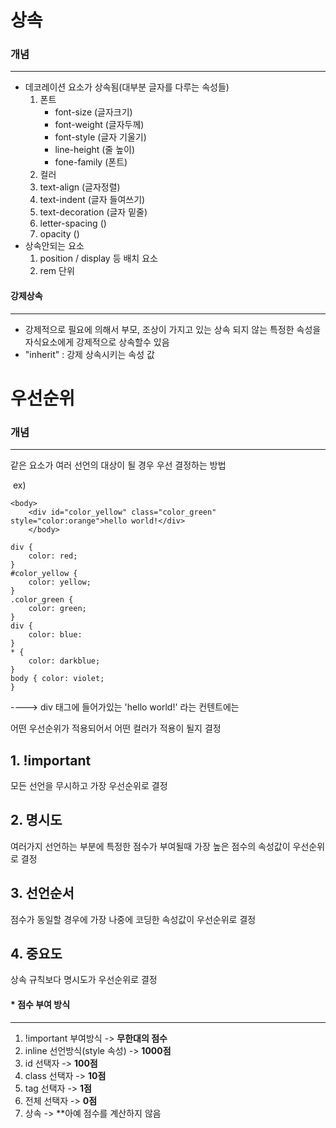 # 상속

### 개념  

***

- 데코레이션 요소가 상속됨(대부분 글자를 다루는 속성들)
  1. 폰트
     * font-size (글자크기)
     * font-weight (글자두께)
     * font-style (글자 기울기)
     * line-height (줄 높이)
     * fone-family (폰트)
  2. 컬러
  3. text-align (글자정렬)
  4. text-indent (글자 들여쓰기)
  5. text-decoration (글자 밑줄)
  6. letter-spacing ()
  7. opacity ()
- 상속안되는 요소
  1. position / display 등 배치 요소
  2. rem 단위

#### 강제상속

***

- 강제적으로 필요에 의해서 부모, 조상이 가지고 있는 상속 되지 않는 특정한 속성을 자식요소에게 강제적으로 상속할수 있음
- "inherit" : 강제 상속시키는 속성 값

# 우선순위

### 개념

***

같은 요소가 여러 선언의 대상이 될 경우 우선 결정하는 방법

​				ex)

```<예시>
<body>
    <div id="color_yellow" class="color_green" style="color:orange">hello world!</div>
    </body>
```

```<예시>
div {
    color: red;
}
#color_yellow {
    color: yellow;
}
.color_green {
    color: green;
}
div {
    color: blue:
}
* {
    color: darkblue;
}
body { color: violet;
}
```

---->  div 태그에 들어가있는 'hello world!' 라는 컨텐트에는 

어떤 우선순위가 적용되어서 어떤 컬러가 적용이 될지 결정

## 1. !important

모든 선언을 무시하고 가장 우선순위로 결정

## 2. 명시도

여러가지 선언하는 부분에 특정한 점수가 부여될때 가장 높은 점수의 속성값이 우선순위로 결정

## 3. 선언순서

점수가 동일할 경우에 가장 나중에 코딩한 속성값이 우선순위로 결정

## 4. 중요도

상속 규칙보다 명시도가 우선순위로 결정

#### * 점수 부여 방식

***

1. !important 부여방식 -> **무한대의 점수**
2. inline 선언방식(style 속성) -> **1000점**
3. id 선택자 -> **100점**
4. class 선택자 -> **10점**
5. tag 선택자 -> **1점**
6. 전체 선택자 -> **0점**
7. 상속 -> **아예 점수를 계산하지 않음





